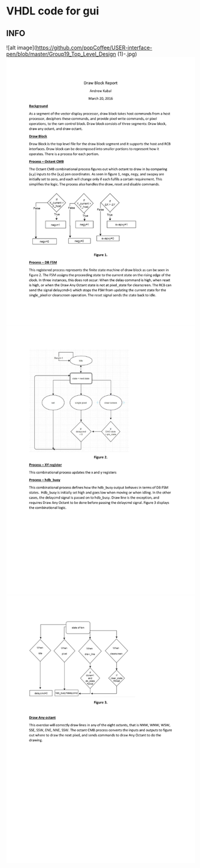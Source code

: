 # VHDL code for gui

## INFO

![alt image](https://github.com/popCoffee/USER-interface-pen/blob/master/Group19_Top_Level_Design (1)-.jpg) 
![alt image](https://github.com/popCoffee/USER-interface-pen/blob/master/Draw%20Block%20Report-1.jpg) 
![alt image](https://github.com/popCoffee/USER-interface-pen/blob/master/Draw%20Block%20Report-2.jpg) 
![alt image](https://github.com/popCoffee/USER-interface-pen/blob/master/Draw%20Block%20Report-3.jpg) 

